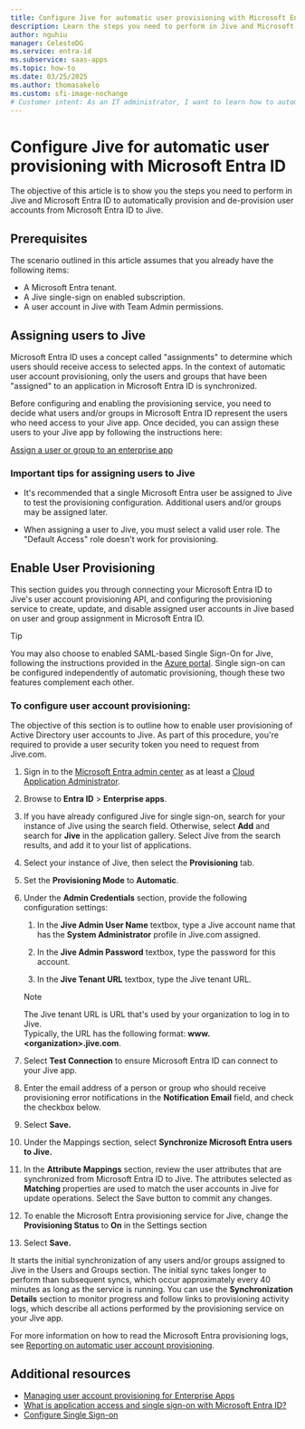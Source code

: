 ```yaml
---
title: Configure Jive for automatic user provisioning with Microsoft Entra ID
description: Learn the steps you need to perform in Jive and Microsoft Entra ID to automatically provision and de-provision user accounts from Microsoft Entra ID to Jive.
author: nguhiu
manager: CelesteDG
ms.service: entra-id
ms.subservice: saas-apps
ms.topic: how-to
ms.date: 03/25/2025
ms.author: thomasakelo
ms.custom: sfi-image-nochange
# Customer intent: As an IT administrator, I want to learn how to automatically provision and deprovision user accounts from Microsoft Entra ID to Jive so that I can streamline the user management process and ensure that users have the appropriate access to Jive.
---
```

# Configure Jive for automatic user provisioning with Microsoft Entra ID

The objective of this article is to show you the steps you need to perform in Jive and Microsoft Entra ID to automatically provision and de-provision user accounts from Microsoft Entra ID to Jive.

## Prerequisites

The scenario outlined in this article assumes that you already have the following items:

*   A Microsoft Entra tenant.
*   A Jive single-sign on enabled subscription.
*   A user account in Jive with Team Admin permissions.

## Assigning users to Jive

Microsoft Entra ID uses a concept called "assignments" to determine which users should receive access to selected apps. In the context of automatic user account provisioning, only the users and groups that have been "assigned" to an application in Microsoft Entra ID is synchronized.

Before configuring and enabling the provisioning service, you need to decide what users and/or groups in Microsoft Entra ID represent the users who need access to your Jive app. Once decided, you can assign these users to your Jive app by following the instructions here:

[Assign a user or group to an enterprise app](~/identity/enterprise-apps/assign-user-or-group-access-portal.md)

### Important tips for assigning users to Jive

*   It's recommended that a single Microsoft Entra user be assigned to Jive to test the provisioning configuration. Additional users and/or groups may be assigned later.

*   When assigning a user to Jive, you must select a valid user role. The "Default Access" role doesn't work for provisioning.

## Enable User Provisioning

This section guides you through connecting your Microsoft Entra ID to Jive's user account provisioning API, and configuring the provisioning service to create, update, and disable assigned user accounts in Jive based on user and group assignment in Microsoft Entra ID.

> [!TIP]
> You may also choose to enabled SAML-based Single Sign-On for Jive, following the instructions provided in the [Azure portal](https://portal.azure.com). Single sign-on can be configured independently of automatic provisioning, though these two features complement each other.

### To configure user account provisioning:

The objective of this section is to outline how to enable user provisioning of Active Directory user accounts to Jive.
As part of this procedure, you're required to provide a user security token you need to request from Jive.com.

1. Sign in to the [Microsoft Entra admin center](https://entra.microsoft.com) as at least a [Cloud Application Administrator](~/identity/role-based-access-control/permissions-reference.md#cloud-application-administrator).
1. Browse to **Entra ID** > **Enterprise apps**.

1. If you have already configured Jive for single sign-on, search for your instance of Jive using the search field. Otherwise, select **Add** and search for **Jive** in the application gallery. Select Jive from the search results, and add it to your list of applications.

1. Select your instance of Jive, then select the **Provisioning** tab.

1. Set the **Provisioning Mode** to **Automatic**. 

1. Under the **Admin Credentials** section, provide the following configuration settings:
   
    1. In the **Jive Admin User Name** textbox, type a Jive account name that has the **System Administrator** profile in Jive.com assigned.
   
    1. In the **Jive Admin Password** textbox, type the password for this account.
   
    1. In the **Jive Tenant URL** textbox, type the Jive tenant URL.
      
      > [!NOTE]
      > The Jive tenant URL is URL that's used by your organization to log in to Jive.  
      > Typically, the URL has the following format: **www.\<organization\>.jive.com**.          

1. Select **Test Connection** to ensure Microsoft Entra ID can connect to your Jive app.

1. Enter the email address of a person or group who should receive provisioning error notifications in the **Notification Email** field, and check the checkbox below.

1. Select **Save.**

1. Under the Mappings section, select **Synchronize Microsoft Entra users to Jive.**

1. In the **Attribute Mappings** section, review the user attributes that are synchronized from Microsoft Entra ID to Jive. The attributes selected as **Matching** properties are used to match the user accounts in Jive for update operations. Select the Save button to commit any changes.

1. To enable the Microsoft Entra provisioning service for Jive, change the **Provisioning Status** to **On** in the Settings section

1. Select **Save.**

It starts the initial synchronization of any users and/or groups assigned to Jive in the Users and Groups section. The initial sync takes longer to perform than subsequent syncs, which occur approximately every 40 minutes as long as the service is running. You can use the **Synchronization Details** section to monitor progress and follow links to provisioning activity logs, which describe all actions performed by the provisioning service on your Jive app.

For more information on how to read the Microsoft Entra provisioning logs, see [Reporting on automatic user account provisioning](~/identity/app-provisioning/check-status-user-account-provisioning.md).

## Additional resources

* [Managing user account provisioning for Enterprise Apps](tutorial-list.md)
* [What is application access and single sign-on with Microsoft Entra ID?](~/identity/enterprise-apps/what-is-single-sign-on.md)
* [Configure Single Sign-on](jive-tutorial.md)
